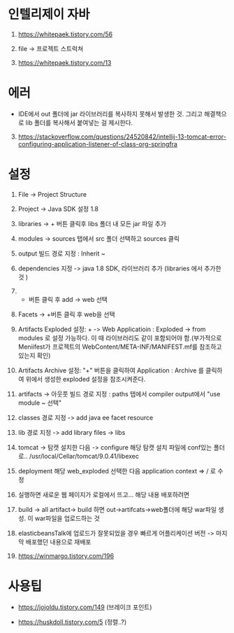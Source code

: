# 인텔리제이 자바

1. https://whitepaek.tistory.com/56

1. file -> 프로젝트 스트럭쳐

2. https://whitepaek.tistory.com/13

# 에러

- IDE에서 out 폴더에 jar 라이브러리를 복사하지 못해서 발생한 것. 그리고 해결책으로 lib 폴더를 복사해서 붙여넣는 걸 제시한다.

3. https://stackoverflow.com/questions/24520842/intellij-13-tomcat-error-configuring-application-listener-of-class-org-springfra


# 설정

1. File -> Project Structure 

2. Project -> Java SDK 설정 1.8

2. libraries -> + 버튼 클릭후 libs 폴더 내 모든 jar 파일 추가

3. modules -> sources 탭에서 src 폴더 선택하고 sources 클릭

4. output 빌드 경로 지정 : Inherit ~ 

5. dependencies 지정 -> java 1.8 SDK, 라이브러리 추가 (libraries 에서 추가한 것 )

6. + 버튼 클릭 후 add -> web 선택

7. Facets -> +버튼 클릭 후 web을 선택

8. Artifacts Exploded 설정: + -> Web Applicatioin : Exploded -> from modules 로 설정 가능하다. 이 때 라이브러리도 같이 포함되어야 함.(부가적으로 Meniifest가 프로젝트의 WebContent/META-INF/MANIFEST.mf를 참조하고 있는지 확인)

9. Artifacts Archive 설정: "+" 버튼을 클릭하여 Application : Archive 를 클릭하여 위에서 생성한 exploded 설정을 참조시켜준다.

8. artifacts -> 아웃풋 빌드 경로 지정 : paths 탭에서 compiler output에서 "use module ~ 선택"

9. classes 경로 지정 -> add java ee facet resource

10. lib 경로 지정 -> add library files -> libs

11. tomcat -> 탐캣 설치한 다음 -> configure 해당 탐캣 설치 파일에 conf있는 폴더로.. /usr/local/Cellar/tomcat/9.0.41/libexec

12. deployment 해당 web_exploded 선택한 다음 application context => / 로 수정

13. 실행하면 새로운 웹 페이지가 로컬에서 뜨고... 해당 내용 배포하려면 

14. build -> all artifact-> build 하면  out->artifcats->web폴더에 해당 war파일 생성. 이 war파일을 업로드하는 것

15. elasticbeansTalk에 업로드가 잘못되었을 경우 빠르게 어플리케이션 버전 -> 마지막 배포했던 내용으로 재배포

16. https://winmargo.tistory.com/196

# 사용팁

- https://jojoldu.tistory.com/149 (브레이크 포인트)

- https://huskdoll.tistory.com/5 (정렬..?)
